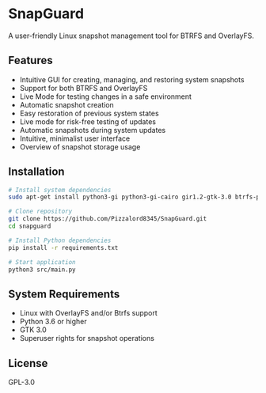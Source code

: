 # SnapGuard

A user-friendly Linux snapshot management tool for BTRFS and OverlayFS.

## Features

- Intuitive GUI for creating, managing, and restoring system snapshots
- Support for both BTRFS and OverlayFS
- Live Mode for testing changes in a safe environment
- Automatic snapshot creation
- Easy restoration of previous system states
- Live mode for risk-free testing of updates
- Automatic snapshots during system updates
- Intuitive, minimalist user interface
- Overview of snapshot storage usage

## Installation

```bash
# Install system dependencies
sudo apt-get install python3-gi python3-gi-cairo gir1.2-gtk-3.0 btrfs-progs

# Clone repository
git clone https://github.com/Pizzalord8345/SnapGuard.git
cd snapguard

# Install Python dependencies
pip install -r requirements.txt

# Start application
python3 src/main.py
```

## System Requirements

- Linux with OverlayFS and/or Btrfs support
- Python 3.6 or higher
- GTK 3.0
- Superuser rights for snapshot operations

## License

GPL-3.0
